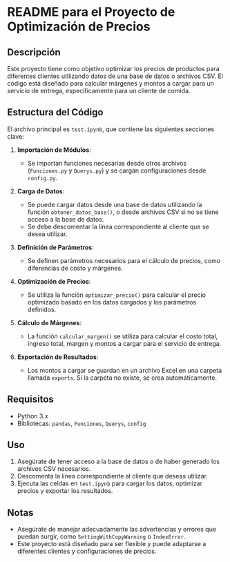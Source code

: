 # README para el Proyecto de Optimización de Precios

## Descripción

Este proyecto tiene como objetivo optimizar los precios de productos para diferentes clientes utilizando datos de una base de datos o archivos CSV. El código está diseñado para calcular márgenes y montos a cargar para un servicio de entrega, específicamente para un cliente de comida.

## Estructura del Código

El archivo principal es `test.ipynb`, que contiene las siguientes secciones clave:

1. **Importación de Módulos**:
   - Se importan funciones necesarias desde otros archivos (`Funciones.py` y `Querys.py`) y se cargan configuraciones desde `config.py`.

2. **Carga de Datos**:
   - Se puede cargar datos desde una base de datos utilizando la función `obtener_datos_base()`, o desde archivos CSV si no se tiene acceso a la base de datos.
   - Se debe descomentar la línea correspondiente al cliente que se desea utilizar.

3. **Definición de Parámetros**:
   - Se definen parámetros necesarios para el cálculo de precios, como diferencias de costo y márgenes.

4. **Optimización de Precios**:
   - Se utiliza la función `optimizar_precio()` para calcular el precio optimizado basado en los datos cargados y los parámetros definidos.

5. **Cálculo de Márgenes**:
   - La función `calcular_margen()` se utiliza para calcular el costo total, ingreso total, margen y montos a cargar para el servicio de entrega.

6. **Exportación de Resultados**:
   - Los montos a cargar se guardan en un archivo Excel en una carpeta llamada `exports`. Si la carpeta no existe, se crea automáticamente.

## Requisitos

- Python 3.x
- Bibliotecas: `pandas`, `Funciones`, `Querys`, `config`

## Uso

1. Asegúrate de tener acceso a la base de datos o de haber generado los archivos CSV necesarios.
2. Descomenta la línea correspondiente al cliente que deseas utilizar.
3. Ejecuta las celdas en `test.ipynb` para cargar los datos, optimizar precios y exportar los resultados.

## Notas

- Asegúrate de manejar adecuadamente las advertencias y errores que puedan surgir, como `SettingWithCopyWarning` o `IndexError`.
- Este proyecto está diseñado para ser flexible y puede adaptarse a diferentes clientes y configuraciones de precios.
